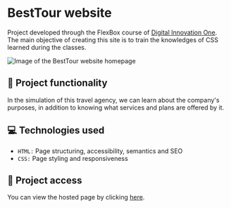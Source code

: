 # BestTour website

Project developed through the FlexBox course of [Digital Innovation One](https://www.dio.me/). The main objective of creating this site is to train the knowledges of CSS learned during the classes.

![Image of the BestTour website homepage](https://user-images.githubusercontent.com/96635074/191940905-6da7ca58-946b-4f86-90f5-f2314a242941.png)

## 🔨 Project functionality
In the simulation of this travel agency, we can learn about the company's purposes, in addition to knowing what services and plans are offered by it.

## 💻 Technologies used 
* `HTML:` Page structuring, accessibility, semantics and SEO
* `CSS:` Page styling and responsiveness

## 📁 Project access
You can view the hosted page by clicking [here](https://arturcolen.github.io/BestTour/).
